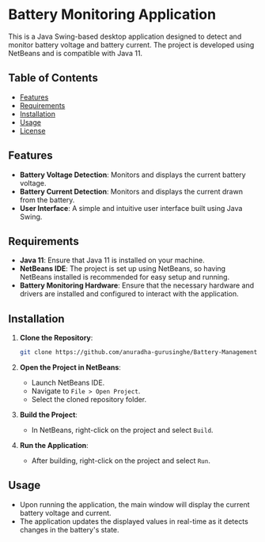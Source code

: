 # Battery Monitoring Application

This is a Java Swing-based desktop application designed to detect and monitor battery voltage and battery current. The project is developed using NetBeans and is compatible with Java 11.

## Table of Contents
- [Features](#features)
- [Requirements](#requirements)
- [Installation](#installation)
- [Usage](#usage)
- [License](#license)

## Features
- **Battery Voltage Detection**: Monitors and displays the current battery voltage.
- **Battery Current Detection**: Monitors and displays the current drawn from the battery.
- **User Interface**: A simple and intuitive user interface built using Java Swing.

## Requirements
- **Java 11**: Ensure that Java 11 is installed on your machine.
- **NetBeans IDE**: The project is set up using NetBeans, so having NetBeans installed is recommended for easy setup and running.
- **Battery Monitoring Hardware**: Ensure that the necessary hardware and drivers are installed and configured to interact with the application.

## Installation
1. **Clone the Repository**:
    ```bash
    git clone https://github.com/anuradha-gurusinghe/Battery-Management-System.git
    ```
2. **Open the Project in NetBeans**:
    - Launch NetBeans IDE.
    - Navigate to `File > Open Project`.
    - Select the cloned repository folder.

3. **Build the Project**:
    - In NetBeans, right-click on the project and select `Build`.

4. **Run the Application**:
    - After building, right-click on the project and select `Run`.

## Usage
- Upon running the application, the main window will display the current battery voltage and current.
- The application updates the displayed values in real-time as it detects changes in the battery's state.